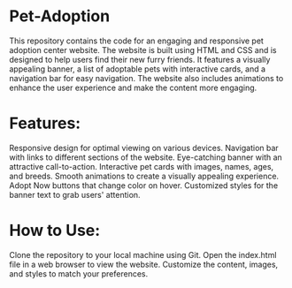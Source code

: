 # Pet-Adoption

This repository contains the code for an engaging and responsive pet adoption center website.
The website is built using HTML and CSS and is designed to help users find their new furry friends. It features a visually appealing banner, a list of adoptable pets with interactive cards, and a navigation bar for easy navigation. The website also includes animations to enhance the user experience and make the content more engaging.

# Features:

Responsive design for optimal viewing on various devices.
Navigation bar with links to different sections of the website.
Eye-catching banner with an attractive call-to-action.
Interactive pet cards with images, names, ages, and breeds.
Smooth animations to create a visually appealing experience.
Adopt Now buttons that change color on hover.
Customized styles for the banner text to grab users' attention.
# How to Use:

Clone the repository to your local machine using Git.
Open the index.html file in a web browser to view the website.
Customize the content, images, and styles to match your preferences.
